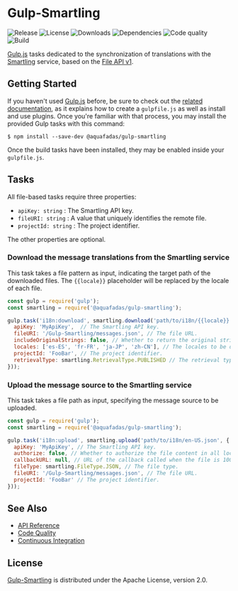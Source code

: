 # Gulp-Smartling
![Release](https://img.shields.io/npm/v/@aquafadas/gulp-smartling.svg) ![License](https://img.shields.io/npm/l/@aquafadas/gulp-smartling.svg) ![Downloads](https://img.shields.io/npm/dt/@aquafadas/gulp-smartling.svg) ![Dependencies](https://img.shields.io/david/aquafadas-com/gulp-smartling.svg) ![Code quality](https://img.shields.io/codacy/grade/a694355860834f91b2072e49b2825106.svg) ![Build](https://img.shields.io/travis/aquafadas-com/gulp-smartling.svg)

[Gulp.js](http://gulpjs.com) tasks dedicated to the synchronization of translations with the [Smartling](https://www.smartling.com) service, based on the [File API v1](http://docs.smartling.com/pages/API/v1/FileAPI).

## Getting Started
If you haven't used [Gulp.js](http://gulpjs.com) before, be sure to check out the [related documentation](https://github.com/gulpjs/gulp/blob/master/docs/README.md), as it explains how to create a `gulpfile.js` as well as install and use plugins.
Once you're familiar with that process, you may install the provided Gulp tasks with this command:

```shell
$ npm install --save-dev @aquafadas/gulp-smartling
```

Once the build tasks have been installed, they may be enabled inside your `gulpfile.js`.

## Tasks
All file-based tasks require three properties:

- `apiKey: string` : The Smartling API key.
- `fileURI: string` : A value that uniquely identifies the remote file.
- `projectId: string` : The project identifier.

The other properties are optional.

### Download the message translations from the Smartling service
This task takes a file pattern as input, indicating the target path of the downloaded files.
The `{{locale}}` placeholder will be replaced by the locale of each file.

```javascript
const gulp = require('gulp');
const smartling = require('@aquafadas/gulp-smartling');

gulp.task('i18n:download', smartling.download('path/to/i18n/{{locale}}.json', {
  apiKey: 'MyApiKey',  // The Smartling API key.
  fileURI: '/Gulp-Smartling/messages.json', // The file URL.
  includeOriginalStrings: false, // Whether to return the original string when no translation is available.
  locales: ['es-ES', 'fr-FR', 'ja-JP', 'zh-CN'], // The locales to be downloaded (required).
  projectId: 'FooBar', // The project identifier.
  retrievalType: smartling.RetrievalType.PUBLISHED // The retrieval type.
}));
```

### Upload the message source to the Smartling service
This task takes a file path as input, specifying the message source to be uploaded.

```javascript
const gulp = require('gulp');
const smartling = require('@aquafadas/gulp-smartling');

gulp.task('i18n:upload', smartling.upload('path/to/i18n/en-US.json', {
  apiKey: 'MyApiKey', // The Smartling API key.
  authorize: false, // Whether to authorize the file content in all locales.
  callbackURL: null, // URL of the callback called when the file is 100% published for a locale.
  fileType: smartling.FileType.JSON, // The file type.
  fileURI: '/Gulp-Smartling/messages.json', // The file URL.
  projectId: 'FooBar' // The project identifier.
}));
```

## See Also
- [API Reference](https://aquafadas-com.github.io/gulp-smartling)
- [Code Quality](https://www.codacy.com/app/aquafadas/gulp-smartling)
- [Continuous Integration](https://travis-ci.org/aquafadas-com/gulp-smartling)

## License
[Gulp-Smartling](https://github.com/aquafadas-com/gulp-smartling) is distributed under the Apache License, version 2.0.
